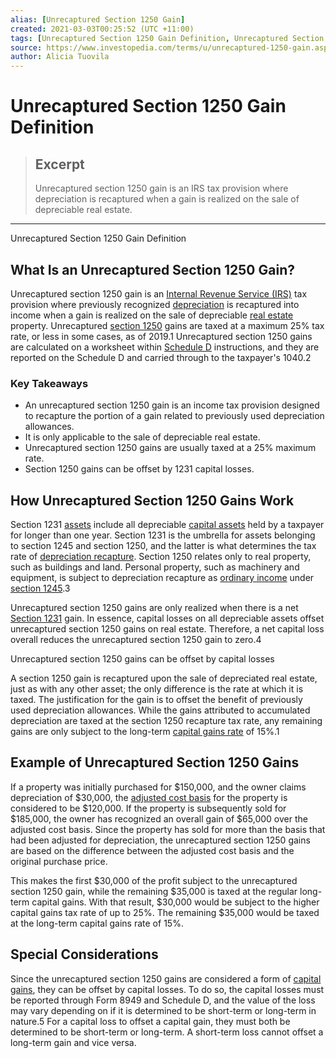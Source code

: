 ```yaml
---
alias: [Unrecaptured Section 1250 Gain]
created: 2021-03-03T00:25:52 (UTC +11:00)
tags: [Unrecaptured Section 1250 Gain Definition, Unrecaptured Section 1250 Gain Definition]
source: https://www.investopedia.com/terms/u/unrecaptured-1250-gain.asp
author: Alicia Tuovila
---
```


# Unrecaptured Section 1250 Gain Definition

> ## Excerpt
> Unrecaptured section 1250 gain is an IRS tax provision where depreciation is recaptured when a gain is realized on the sale of depreciable real estate.

---

Unrecaptured Section 1250 Gain Definition
## What Is an Unrecaptured Section 1250 Gain?

Unrecaptured section 1250 gain is an [Internal Revenue Service (IRS)](https://www.investopedia.com/terms/i/irs.asp) tax provision where previously recognized [depreciation](https://www.investopedia.com/terms/d/depreciation.asp) is recaptured into income when a gain is realized on the sale of depreciable [real estate](https://www.investopedia.com/terms/r/realestate.asp) property. Unrecaptured [section 1250](https://www.investopedia.com/terms/s/section1250.asp) gains are taxed at a maximum 25% tax rate, or less in some cases, as of 2019.1 Unrecaptured section 1250 gains are calculated on a worksheet within [Schedule D](https://www.investopedia.com/terms/s/scheduled.asp) instructions, and they are reported on the Schedule D and carried through to the taxpayer's 1040.2

### Key Takeaways

-   An unrecaptured section 1250 gain is an income tax provision designed to recapture the portion of a gain related to previously used depreciation allowances.
-   It is only applicable to the sale of depreciable real estate.
-   Unrecaptured section 1250 gains are usually taxed at a 25% maximum rate.
-   Section 1250 gains can be offset by 1231 capital losses.

## How Unrecaptured Section 1250 Gains Work

Section 1231 [assets](https://www.investopedia.com/terms/a/asset.asp) include all depreciable [capital assets](https://www.investopedia.com/terms/c/capitalasset.asp) held by a taxpayer for longer than one year. Section 1231 is the umbrella for assets belonging to section 1245 and section 1250, and the latter is what determines the tax rate of [depreciation recapture](https://www.investopedia.com/terms/d/depreciationrecapture.asp). Section 1250 relates only to real property, such as buildings and land. Personal property, such as machinery and equipment, is subject to depreciation recapture as [ordinary income](https://www.investopedia.com/terms/o/ordinaryincome.asp) under [section 1245](https://www.investopedia.com/terms/s/section1245.asp).3

Unrecaptured section 1250 gains are only realized when there is a net [Section 1231](https://www.investopedia.com/terms/s/section-1231.asp) gain. In essence, capital losses on all depreciable assets offset unrecaptured section 1250 gains on real estate. Therefore, a net capital loss overall reduces the unrecaptured section 1250 gain to zero.4

Unrecaptured section 1250 gains can be offset by capital losses

A section 1250 gain is recaptured upon the sale of depreciated real estate, just as with any other asset; the only difference is the rate at which it is taxed. The justification for the gain is to offset the benefit of previously used depreciation allowances. While the gains attributed to accumulated depreciation are taxed at the section 1250 recapture tax rate, any remaining gains are only subject to the long-term [capital gains rate](https://www.investopedia.com/terms/c/capital_gains_tax.asp) of 15%.1

## Example of Unrecaptured Section 1250 Gains

If a property was initially purchased for $150,000, and the owner claims depreciation of $30,000, the [adjusted cost basis](https://www.investopedia.com/terms/a/adjustedcostbase.asp) for the property is considered to be $120,000. If the property is subsequently sold for $185,000, the owner has recognized an overall gain of $65,000 over the adjusted cost basis. Since the property has sold for more than the basis that had been adjusted for depreciation, the unrecaptured section 1250 gains are based on the difference between the adjusted cost basis and the original purchase price.

This makes the first $30,000 of the profit subject to the unrecaptured section 1250 gain, while the remaining $35,000 is taxed at the regular long-term capital gains. With that result, $30,000 would be subject to the higher capital gains tax rate of up to 25%. The remaining $35,000 would be taxed at the long-term capital gains rate of 15%.

## Special Considerations

Since the unrecaptured section 1250 gains are considered a form of [capital gains](https://www.investopedia.com/terms/c/capitalgain.asp), they can be offset by capital losses. To do so, the capital losses must be reported through Form 8949 and Schedule D, and the value of the loss may vary depending on if it is determined to be short-term or long-term in nature.5 For a capital loss to offset a capital gain, they must both be determined to be short-term or long-term. A short-term loss cannot offset a long-term gain and vice versa.

